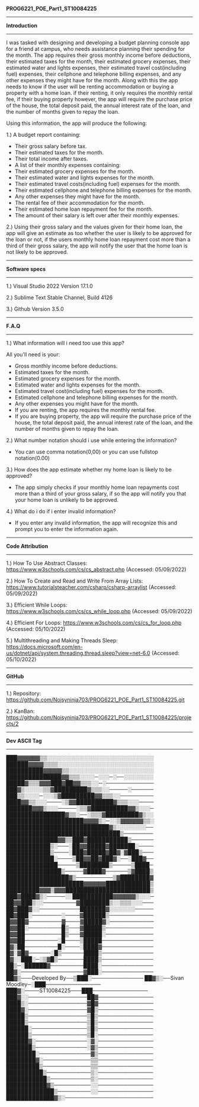 **PROG6221_POE_Part1_ST10084225**

*******************
**Introduction**
*******************

I was tasked with designing and developing a budget planning console app for a friend at campus, who needs assistance planning their spending for the month. The app requires their gross monthly income before deductions, their estimated taxes for the month, their estimated grocery expenses, their estimated water and lights expenses, their estimated travel cost(including fuel) expenses, their cellphone and telephone billing expenses, and any other expenses they might have for the month. Along with this the app needs to know if the user will be renting accommodation or buying a property with a home loan. if their renting, it only requires the monthly rental fee,
if their buying property however, the app will require the purchase price of the house, the total deposit paid, the annual interest rate of the loan, and the number of months given to repay the loan.

Using this information, the app will produce the following:

1.) A budget report containing:
- Their gross salary before tax.
- Their estimated taxes for the month.
- Their total income after taxes.
- A list of their monthly expenses containing:
- Their estimated grocery expenses for the month.
- Their estimated water and lights expenses for the month.
- Their estimated travel costs(including fuel) expenses for the month.
- Their estimated cellphone and telephone billing expenses for the month.
- Any other expenses they might have for the month.
- The rental fee of their accommodation for the month.
- Their estimated home loan repayment fee for the month.
- The amount of their salary is left over after their monthly expenses.

2.) Using their gross salary and the values given for their home loan, the app will give an estimate as too whether the user is likely to be approved for the loan or not, if the users monthly home loan repayment cost more than a third of their gross salary, the app will notify the user that the home loan is not likely to be approved.

*******************
**Software specs**
*******************

1.) Visual Studio 2022 Version 17.1.0

2.) Sublime Text Stable Channel, Build 4126

3.) Github Version 3.5.0

*******************
**F.A.Q**
*******************

1.) What information will i need too use this app?

All you'll need is your:

- Gross monthly income before deductions.
- Estimated taxes for the month.
- Estimated grocery expenses for the month.
- Estimated water and lights expenses for the month.
- Estimated travel cost(including fuel) expenses for the month.
- Estimated cellphone and telephone billing expenses for the month.
- Any other expenses you might have for the month.
- If you are renting, the app requires the monthly rental fee.
- If you are buying property, the app will require the purchase price of the house, the total deposit paid, the annual interest rate of the loan, and the number of months given to repay the loan.

2.) What number notation should i use while entering the information?

- You can use comma notation(0,00) or you can use fullstop notation(0.00)

3.) How does the app estimate whether my home loan is likely to be approved?

- The app simply checks if your monthly home loan repayments cost more than a third of your gross salary, if so the app will notify you that your home loan is unlikely to be approved.

4.) What do i do if i enter invalid information?

- If you enter any invalid information, the app will recognize this and prompt you to enter the information again.

*******************
**Code Attribution**
*******************

1.) How To Use Abstract Classes: https://www.w3schools.com/cs/cs_abstract.php (Accessed: 05/09/2022)

2.) How To Create and Read and Write From Array Lists: https://www.tutorialsteacher.com/csharp/csharp-arraylist (Accessed: 05/09/2022)

3.) Efficient While Loops: https://www.w3schools.com/cs/cs_while_loop.php (Accessed: 05/09/2022)

4.) Efficient For Loops: https://www.w3schools.com/cs/cs_for_loop.php (Accessed: 05/10/2022)

5.) Multithreading and Making Threads Sleep: https://docs.microsoft.com/en-us/dotnet/api/system.threading.thread.sleep?view=net-6.0 (Accessed: 05/10/2022)

*******************
**GitHub**
*******************

1.) Repository: https://github.com/Noisyninja703/PROG6221_POE_Part1_ST10084225.git

2.) KanBan: https://github.com/Noisyninja703/PROG6221_POE_Part1_ST10084225/projects/2

*******************
**Dev ASCII Tag**
*******************


███▓▓▓▓▓▓▒▒░░░░░░░░░░░░░░░░░░░░░░░░░░░░░
██████▓▓▓▓▒▒▒▒░░░░░░░░░░░░░░░░░░░░░░░░░░
██████████▓▓▓▓▓▒▒░░░░░░░░░░░░░░░░░░░░░░░
███████████████▓▓▒▒▒░░░░─░░░─░──░░░░░░░░
█████▓▒▒▒▓▓▓███▓██▓▓▒▒▒░░─░─────────────
███▓▒░░░░░▒▒▓█████████▓▒▒▒░░─────░──────
███▒▒░░░░─░░░▒▓█████████▓▓▒▒▒░░─────────
████▓▓▒▒░░░────░▒▓▓██████████▓▒▒▒░░░────
███████▓▓▓▒░░░─────░▒▒▓██████████▓▓▒░░░─
████████████████▓▒▒░──░▒▒▒▓█████████▓▒░░
█████████████████████▓▓▓▓▒░─░░▒▓▓▓▓▓▓▒▒░
████████████████████████████▓▒░░░░░░░░──
███████████████████████████████▒────────
██████████████▓▓▒▒███▓███████████▒──────
████████████▒░───░██▓▓█████▓███████░────
████████████▒────░███▓█████▓██▓░▓███▒───
█████████████░────▒██▓▓██▓███▓░──░███▓──
██████████████─────▒████████▒─────▒████─
███████████████▒─────▓████▓──────▒▓████▒
█████████████████▓▒──────────▒▓████████▓
█████████████████████▓▓▓▓▓▓████████████▒
█████████▓▓▓▒▓▓▓███████████████████████▒
███▓████▓▒░─────░░███████████▓▓▓▓▓▓▒░░░─
██▓▓███▒░░─────────▓████████▒░░▒▒▒░░░───
██▓███▓░░───────────███████▓░░░░░░░─────
██▓███░────────░────▓██████▒────────────
█▓▓██▓─────────▓────▓█████▓░────────────
█▓▓██░─────────█▒───▓█████▒─────────────
█▓▓██──────────█▒───▓█████░─────────────
█▓▓██─────────░█────▒█████──────────────
█▓▒██─────────█░────░████▓──────────────
█▓░▓█▓──────░█▒──────████▒──────────────
█▓░░███░─░▒▓█▒───────████▒──────────────
██▒─░██████▓─────────████░──────────────
██▓░─────────────────▓███░──────────────
██▓▒───Developed By──▒███░──────────────
██▓▒░──Sivan Moodley─░███───────────────
███▓░────ST10084225───███───────────────
███▓░░────────────────██▓───────────────
████▒░────────────────▓█▓───────────────
████▓░────────────────▓█▒───────────────
█████▒────────────────▒█▒───────────────
█████▒────────────────▒█▒───────────────
██████░───────────────▒█▒───────────────
██████▒───────────────▒█░───────────────
██████▓░──────────────░▓░───────────────
███████▒──────────────░▓▒───────────────
████████░──────────────▓▒───────────────
████████▓░─────────────▒▒───────────────
█████████▒─────────────▒▒───────────────
██████████▒────────────▒░───────────────
███████████▒───────────▒░───────────────
███████████▓▒──────────░░───────────────
█████████████▒─────────░░───────────────
█████████████▓▒░────────────────────────

